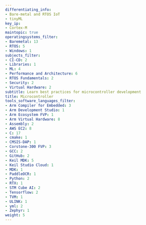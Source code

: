 ```yaml
---
differentiating_info:
- Bare-metal and RTOS IoT
- tinyML
key_ip:
- Cortex-M
maintopic: true
operatingsystems_filter:
- Baremetal: 13
- RTOS: 5
- Windows: 1
subjects_filter:
- CI-CD: 2
- Libraries: 1
- ML: 4
- Performance and Architecture: 6
- RTOS Fundamentals: 2
- Security: 2
- Virtual Hardware: 2
subtitle: Learn best practices for microcontroller development
title: Microcontroller
tools_software_languages_filter:
- Arm Compiler for Embedded: 3
- Arm Development Studio: 1
- Arm Ecosystem FVP: 1
- Arm Virtual Hardware: 8
- Assembly: 2
- AWS EC2: 8
- C: 17
- cmake: 1
- CMSIS-DAP: 1
- Corstone-300 FVP: 3
- GCC: 2
- GitHub: 2
- Keil MDK: 5
- Keil Studio Cloud: 1
- MDK: 1
- PaddleOCR: 1
- Python: 2
- RTX: 1
- STM Cube AI: 2
- Tensorflow: 2
- TVM: 1
- ULINK: 1
- yml: 2
- Zephyr: 1
weight: 5
---
```

